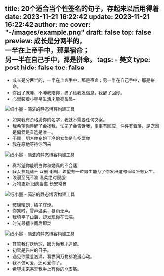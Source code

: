 title: 20个适合当个性签名的句子，存起来以后用得着
date: 2023-11-21 16:22:42
update: 2023-11-21 16:22:42
author: me
cover: "-/images/example.png"
draft: false
top: false
preview: 成长是分两半的，<br/>一半在上帝手中，那是宿命；<br/>另一半在自己手中，那是拼命。
tags:
    - 美文
type: post
hide: false
toc: false
---

- 成长是分两半的，一半在上帝手中，那是宿命；另一半在自己手中，那是拼命。
- 你困了就睡，不睡我陪你，醒了给我发信息，我醒了回你。
- 心里装着小星星生活才能亮晶晶~

![纸小墨 - 简洁的静态博客构建工具](-/images/example.png)

- 如果我有资格发你的名字，我就不需要任何文案。
- 我希望你睡醒了会找我，忙完了会告诉我，事事有回应，件件有着落，是宠溺是偏爱是首选是唯一。
- 不顾一切为你变的干净的女生是有多爱你
- 我在原地等待你回来

![纸小墨 - 简洁的静态博客构建工具](-/images/example.png)

- 真希望你能明白你和她真的不合适
- 我女友是醋王 互删 谢谢。希望有一位男生能为了你发出这句话给所有女生。
- 浪漫至死不渝 温柔绝对屈服
- 万物更新 旧疾当愈 长安常安

![纸小墨 - 简洁的静态博客构建工具](-/images/example.png)

- 玻璃晴朗，橘子辉煌。
- 你笑时，雷声温柔，暴雨无声。
- 我填平了山海，却发现你在云端。
- 时光最擅长阅后即焚

![纸小墨 - 简洁的静态博客构建工具](-/images/example.png)

- 其实我讨厌地球，因为你我才逗留。
- 初雪是告白的日子。
- 遇见你爱意汹涌，看世间万物都浪漫心动。
- 我不仅可爱，还可爱你了。
- 希望未来某天我手上有你的小皮筋。